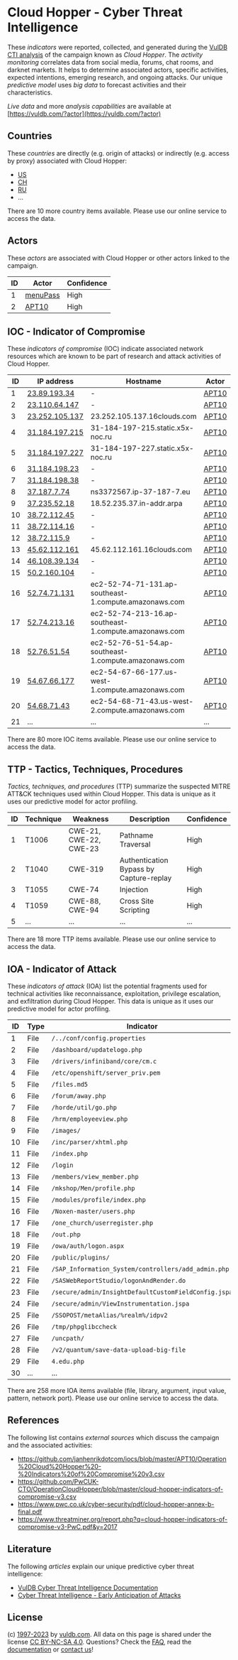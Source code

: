 # Cloud Hopper - Cyber Threat Intelligence

These _indicators_ were reported, collected, and generated during the [VulDB CTI analysis](https://vuldb.com/?kb.cti) of the campaign known as _Cloud Hopper_. The _activity monitoring_ correlates data from social media, forums, chat rooms, and darknet markets. It helps to determine associated actors, specific activities, expected intentions, emerging research, and ongoing attacks. Our unique _predictive model_ uses _big data_ to forecast activities and their characteristics.

_Live data_ and more _analysis capabilities_ are available at [https://vuldb.com/?actor](https://vuldb.com/?actor)

## Countries

These _countries_ are directly (e.g. origin of attacks) or indirectly (e.g. access by proxy) associated with Cloud Hopper:

* [US](https://vuldb.com/?country.us)
* [CH](https://vuldb.com/?country.ch)
* [RU](https://vuldb.com/?country.ru)
* ...

There are 10 more country items available. Please use our online service to access the data.

## Actors

These _actors_ are associated with Cloud Hopper or other actors linked to the campaign.

ID | Actor | Confidence
-- | ----- | ----------
1 | [menuPass](https://vuldb.com/?actor.menupass) | High
2 | [APT10](https://vuldb.com/?actor.apt10) | High

## IOC - Indicator of Compromise

These _indicators of compromise_ (IOC) indicate associated network resources which are known to be part of research and attack activities of Cloud Hopper.

ID | IP address | Hostname | Actor | Confidence
-- | ---------- | -------- | ----- | ----------
1 | [23.89.193.34](https://vuldb.com/?ip.23.89.193.34) | - | [APT10](https://vuldb.com/?actor.apt10) | High
2 | [23.110.64.147](https://vuldb.com/?ip.23.110.64.147) | - | [APT10](https://vuldb.com/?actor.apt10) | High
3 | [23.252.105.137](https://vuldb.com/?ip.23.252.105.137) | 23.252.105.137.16clouds.com | [APT10](https://vuldb.com/?actor.apt10) | High
4 | [31.184.197.215](https://vuldb.com/?ip.31.184.197.215) | 31-184-197-215.static.x5x-noc.ru | [APT10](https://vuldb.com/?actor.apt10) | High
5 | [31.184.197.227](https://vuldb.com/?ip.31.184.197.227) | 31-184-197-227.static.x5x-noc.ru | [APT10](https://vuldb.com/?actor.apt10) | High
6 | [31.184.198.23](https://vuldb.com/?ip.31.184.198.23) | - | [APT10](https://vuldb.com/?actor.apt10) | High
7 | [31.184.198.38](https://vuldb.com/?ip.31.184.198.38) | - | [APT10](https://vuldb.com/?actor.apt10) | High
8 | [37.187.7.74](https://vuldb.com/?ip.37.187.7.74) | ns3372567.ip-37-187-7.eu | [APT10](https://vuldb.com/?actor.apt10) | High
9 | [37.235.52.18](https://vuldb.com/?ip.37.235.52.18) | 18.52.235.37.in-addr.arpa | [APT10](https://vuldb.com/?actor.apt10) | High
10 | [38.72.112.45](https://vuldb.com/?ip.38.72.112.45) | - | [APT10](https://vuldb.com/?actor.apt10) | High
11 | [38.72.114.16](https://vuldb.com/?ip.38.72.114.16) | - | [APT10](https://vuldb.com/?actor.apt10) | High
12 | [38.72.115.9](https://vuldb.com/?ip.38.72.115.9) | - | [APT10](https://vuldb.com/?actor.apt10) | High
13 | [45.62.112.161](https://vuldb.com/?ip.45.62.112.161) | 45.62.112.161.16clouds.com | [APT10](https://vuldb.com/?actor.apt10) | High
14 | [46.108.39.134](https://vuldb.com/?ip.46.108.39.134) | - | [APT10](https://vuldb.com/?actor.apt10) | High
15 | [50.2.160.104](https://vuldb.com/?ip.50.2.160.104) | - | [APT10](https://vuldb.com/?actor.apt10) | High
16 | [52.74.71.131](https://vuldb.com/?ip.52.74.71.131) | ec2-52-74-71-131.ap-southeast-1.compute.amazonaws.com | [APT10](https://vuldb.com/?actor.apt10) | Medium
17 | [52.74.213.16](https://vuldb.com/?ip.52.74.213.16) | ec2-52-74-213-16.ap-southeast-1.compute.amazonaws.com | [APT10](https://vuldb.com/?actor.apt10) | Medium
18 | [52.76.51.54](https://vuldb.com/?ip.52.76.51.54) | ec2-52-76-51-54.ap-southeast-1.compute.amazonaws.com | [APT10](https://vuldb.com/?actor.apt10) | Medium
19 | [54.67.66.177](https://vuldb.com/?ip.54.67.66.177) | ec2-54-67-66-177.us-west-1.compute.amazonaws.com | [APT10](https://vuldb.com/?actor.apt10) | Medium
20 | [54.68.71.43](https://vuldb.com/?ip.54.68.71.43) | ec2-54-68-71-43.us-west-2.compute.amazonaws.com | [APT10](https://vuldb.com/?actor.apt10) | Medium
21 | ... | ... | ... | ...

There are 80 more IOC items available. Please use our online service to access the data.

## TTP - Tactics, Techniques, Procedures

_Tactics, techniques, and procedures_ (TTP) summarize the suspected MITRE ATT&CK techniques used within Cloud Hopper. This data is unique as it uses our predictive model for actor profiling.

ID | Technique | Weakness | Description | Confidence
-- | --------- | -------- | ----------- | ----------
1 | T1006 | CWE-21, CWE-22, CWE-23 | Pathname Traversal | High
2 | T1040 | CWE-319 | Authentication Bypass by Capture-replay | High
3 | T1055 | CWE-74 | Injection | High
4 | T1059 | CWE-88, CWE-94 | Cross Site Scripting | High
5 | ... | ... | ... | ...

There are 18 more TTP items available. Please use our online service to access the data.

## IOA - Indicator of Attack

These _indicators of attack_ (IOA) list the potential fragments used for technical activities like reconnaissance, exploitation, privilege escalation, and exfiltration during Cloud Hopper. This data is unique as it uses our predictive model for actor profiling.

ID | Type | Indicator | Confidence
-- | ---- | --------- | ----------
1 | File | `/../conf/config.properties` | High
2 | File | `/dashboard/updatelogo.php` | High
3 | File | `/drivers/infiniband/core/cm.c` | High
4 | File | `/etc/openshift/server_priv.pem` | High
5 | File | `/files.md5` | Medium
6 | File | `/forum/away.php` | High
7 | File | `/horde/util/go.php` | High
8 | File | `/hrm/employeeview.php` | High
9 | File | `/images/` | Medium
10 | File | `/inc/parser/xhtml.php` | High
11 | File | `/index.php` | Medium
12 | File | `/login` | Low
13 | File | `/members/view_member.php` | High
14 | File | `/mkshop/Men/profile.php` | High
15 | File | `/modules/profile/index.php` | High
16 | File | `/Noxen-master/users.php` | High
17 | File | `/one_church/userregister.php` | High
18 | File | `/out.php` | Medium
19 | File | `/owa/auth/logon.aspx` | High
20 | File | `/public/plugins/` | High
21 | File | `/SAP_Information_System/controllers/add_admin.php` | High
22 | File | `/SASWebReportStudio/logonAndRender.do` | High
23 | File | `/secure/admin/InsightDefaultCustomFieldConfig.jspa` | High
24 | File | `/secure/admin/ViewInstrumentation.jspa` | High
25 | File | `/SSOPOST/metaAlias/%realm%/idpv2` | High
26 | File | `/tmp/phpglibccheck` | High
27 | File | `/uncpath/` | Medium
28 | File | `/v2/quantum/save-data-upload-big-file` | High
29 | File | `4.edu.php` | Medium
30 | ... | ... | ...

There are 258 more IOA items available (file, library, argument, input value, pattern, network port). Please use our online service to access the data.

## References

The following list contains _external sources_ which discuss the campaign and the associated activities:

* https://github.com/janhenrikdotcom/iocs/blob/master/APT10/Operation%20Cloud%20Hopper%20-%20Indicators%20of%20Compromise%20v3.csv
* https://github.com/PwCUK-CTO/OperationCloudHopper/blob/master/cloud-hopper-indicators-of-compromise-v3.csv
* https://www.pwc.co.uk/cyber-security/pdf/cloud-hopper-annex-b-final.pdf
* https://www.threatminer.org/report.php?q=cloud-hopper-indicators-of-compromise-v3-PwC.pdf&y=2017

## Literature

The following _articles_ explain our unique predictive cyber threat intelligence:

* [VulDB Cyber Threat Intelligence Documentation](https://vuldb.com/?kb.cti)
* [Cyber Threat Intelligence - Early Anticipation of Attacks](https://www.scip.ch/en/?labs.20201022)

## License

(c) [1997-2023](https://vuldb.com/?kb.changelog) by [vuldb.com](https://vuldb.com/?kb.about). All data on this page is shared under the license [CC BY-NC-SA 4.0](https://creativecommons.org/licenses/by-nc-sa/4.0/). Questions? Check the [FAQ](https://vuldb.com/?kb.faq), read the [documentation](https://vuldb.com/?kb) or [contact us](https://vuldb.com/?contact)!
